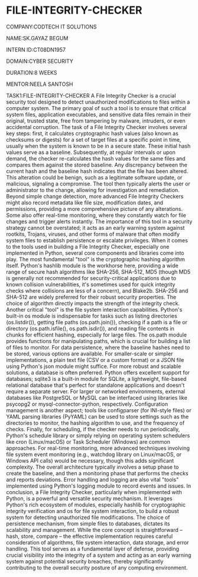 # FILE-INTEGRITY-CHECKER

COMPANY:CODTECH IT SOLUTIONS

NAME:SK.GAYAZ BEGUM

INTERN ID:CT08DN1957

DOMAIN:CYBER SECURITY

DURATION:8 WEEKS

MENTOR:NEELA SANTOSH

TASK1:FILE-INTEGRITY-CHECKER
  A File Integrity Checker is a crucial security tool designed to detect unauthorized modifications to files within a computer system. The primary goal of such a tool is to ensure that critical system files, application executables, and sensitive data files remain in their original, trusted state, free from tampering by malware, intruders, or even accidental corruption. The task of a File Integrity Checker involves several key steps: first, it calculates cryptographic hash values (also known as checksums or digests) for a set of target files at a specific point in time, usually when the system is known to be in a secure state. These initial hash values serve as a baseline. Subsequently, at regular intervals or upon demand, the checker re-calculates the hash values for the same files and compares them against the stored baseline. Any discrepancy between the current hash and the baseline hash indicates that the file has been altered. This alteration could be benign, such as a legitimate software update, or malicious, signaling a compromise. The tool then typically alerts the user or administrator to the change, allowing for investigation and remediation. Beyond simple change detection, more advanced File Integrity Checkers might also record metadata like file size, modification dates, and permissions, providing a more comprehensive picture of any alterations. Some also offer real-time monitoring, where they constantly watch for file changes and trigger alerts instantly. The importance of this tool in a security strategy cannot be overstated; it acts as an early warning system against rootkits, Trojans, viruses, and other forms of malware that often modify system files to establish persistence or escalate privileges.
When it comes to the tools used in building a File Integrity Checker, especially one implemented in Python, several core components and libraries come into play. The most fundamental "tool" is the cryptographic hashing algorithm itself. Python's hashlib module is the workhorse here, providing a wide range of secure hash algorithms like SHA-256, SHA-512, MD5 (though MD5 is generally not recommended for security-critical applications due to known collision vulnerabilities, it's sometimes used for quick integrity checks where collisions are less of a concern), and Blake2b. SHA-256 and SHA-512 are widely preferred for their robust security properties. The choice of algorithm directly impacts the strength of the integrity check. Another critical "tool" is the file system interaction capabilities. Python's built-in os module is indispensable for tasks such as listing directories (os.listdir()), getting file paths (os.path.join()), checking if a path is a file or directory (os.path.isfile(), os.path.isdir()), and reading file contents in chunks for efficient hashing, especially for large files. The os.path module provides functions for manipulating paths, which is crucial for building a list of files to monitor. For data persistence, where the baseline hashes need to be stored, various options are available. For smaller-scale or simpler implementations, a plain text file (CSV or a custom format) or a JSON file using Python's json module might suffice. For more robust and scalable solutions, a database is often preferred. Python offers excellent support for databases; sqlite3 is a built-in module for SQLite, a lightweight, file-based relational database that's perfect for standalone applications and doesn't require a separate server. For larger or networked environments, external databases like PostgreSQL or MySQL can be interfaced using libraries like psycopg2 or mysql-connector-python, respectively. Configuration management is another aspect; tools like configparser (for INI-style files) or YAML parsing libraries (PyYAML) can be used to store settings such as the directories to monitor, the hashing algorithm to use, and the frequency of checks. Finally, for scheduling, if the checker needs to run periodically, Python's schedule library or simply relying on operating system schedulers like cron (Linux/macOS) or Task Scheduler (Windows) are common approaches. For real-time monitoring, more advanced techniques involving file system event monitoring (e.g., watchdog library on Linux/macOS, or Windows API calls) would be necessary, though this adds significant complexity. The overall architecture typically involves a setup phase to create the baseline, and then a monitoring phase that performs the checks and reports deviations. Error handling and logging are also vital "tools" implemented using Python's logging module to record events and issues.
In conclusion, a File Integrity Checker, particularly when implemented with Python, is a powerful and versatile security mechanism. It leverages Python's rich ecosystem of modules, especially hashlib for cryptographic integrity verification and os for file system interaction, to build a robust system for detecting unauthorized file modifications. The choice of persistence mechanism, from simple files to databases, dictates its scalability and management. While the core concept is straightforward – hash, store, compare – the effective implementation requires careful consideration of algorithms, file system interaction, data storage, and error handling. This tool serves as a fundamental layer of defense, providing crucial visibility into the integrity of a system and acting as an early warning system against potential security breaches, thereby significantly contributing to the overall security posture of any computing environment.
